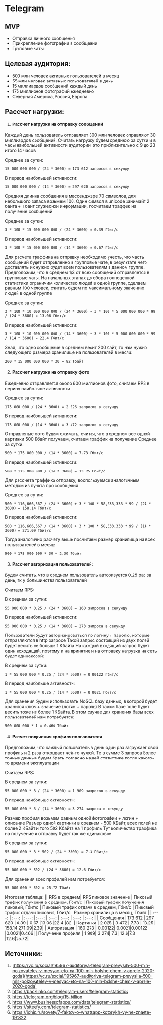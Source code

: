 # Telegram
## MVP
- Отправка личного сообщения
- Прикрепление фотографии в сообщении
- Груповые чаты
## Целевая аудитория:
- 500 млн человек активных пользователей в месяц
- 55 млн человек активных пользователей в день
- 15 миллиардов сообщений каждый день
- 175 миллионов фотографий ежедневно
- Северная Америка, Россия, Европа
## Рассчет нагрузки:
1. #### Рассчет нагрузки на отправку сообщений
Каждый день пользователь отправляет 300 млн человек оправляют 30 миллиардов сообщений.
Считать нагрузку будем среднюю за сутки и в часы наибольшей активности аудитории, это приблизительно с 9 до 23 итого 14 часов

Среднее за сутки:

    15 000 000 000 / (24 * 3600) = 173 612 запросов в секунду
    
В период наибольшей активности:

    15 000 000 000 / (14 * 3600) = 297 620 запросов в секунду

Средняя длинна сообщения в мессенджере 70 символов, для небольшого запаса возьмем 100.
Один символ в unicode занимайт 2 байта + 1 байт служебной информации, посчитаем траффик на получение сообщений

Среднее за сутки:

    3 * 100 * 15 000 000 000 / (24 * 3600) = 0.39 Гбит/с
    
В период наибольшей активности:

    3 * 100 * 15 000 000 000 / (14 * 3600) = 0.67 Гбит/с
    
Для расчета траффика на отправку необходимо учесть, что часть сообщений будет отправленно в групповые чате,
в результате чего доставлять их нужно будет всем пользователям в данном группе.
Предположим, что в среднем 1/3 от всех сообщений отправляется в групповые чаты. На начальных этапах до сбора полноценной статистики
ограничим количество людей в одной группе, сделаем равным 100 человек, считать будем по максимальному значению людей в одной группе

Среднее за сутки:

    3 * 100 * 10 000 000 000 / (24 * 3600) + 3 * 100 * 5 000 000 000 * 99 / (24 * 3600) = 13.06 Гбит/с
    
В период наибольшей активности:

    3 * 100 * 10 000 000 000 / (14 * 3600) + 3 * 100 * 5 000 000 000 * 99 / (14 * 3600) = 22.4 Гбит/с
    
Зная, что одно сообщение в среднем весит 200 байт, то нам нужно следующего размера хранилище на пользователей в месяц:

    200 * 15 000 000 000 * 30 = 82 Тбайт

2. #### Рассчет нагрузки на отправку фото
Ежедневно отправляется около 600 миллионов фото, считаем RPS в период наибольше активности

Среднее за сутки:

    175 000 000 / (24 * 3600) = 2 026 запросов в секунду
    
В период наибольшей активности:

    175 000 000 / (14 * 3600) = 3 472 запросов в секунду
    
Отправленые фото будем сжимать, считая, что в среднем вес одной картинки 500 Кбайт получаем, считаем траффик на получение
Среднее за сутки:

    500 * 175 000 000 / (14 * 3600) = 7.73 Гбит/с
    
В период наибольшей активности:
    
    500 * 175 000 000 / (14 * 3600) = 13.25 Гбит/с
    
Для рассчета траффика отправку, воспользуемся аналогичным методом из пункта про сообщения

Среднее за сутки:

    500 * 116,666,667 / (24 * 3600) + 3 * 100 * 58,333,333 * 99 / (24 * 3600) = 158.14 Гбит/с
    
В период наибольшей активности:

    500 * 116,666,667 / (14 * 3600) + 3 * 100 * 58,333,333 * 99 / (14 * 3600) = 271.09 Гбит/с
    
Тогда аналогично расчету выше посчитаем размер хранилища на всех пользователей в месяц:

    500 * 175 000 000 * 30 = 2.39 Тбайт

3. #### Рассчет авторизация пользователей:
 
Будем считать, что в среднем пользователь авторизуется 0.25 раз за день, тк у большинства пользователей

Считаем RPS:

В среднем за сутки:

    55 000 000 * 0.25 / (24 * 3600) = 160 запросов в секунду
    
В период наибольшей активности:

    55 000 000 * 0.25 / (14 * 3600) = 273 запроса в секунду
    
Пользователи будут авторизироваться по логину + паролю, которые отправляются в http запросе
Такой запрос состоящий из двух полей будет весить не больше 1 Кбайта
На каждый входящий запрос будет один исходящий, поэтому и на принятие и на отправку нагрузка на сеть будет одинаковой:

В среднем за сутки:

    1 * 55 000 000 * 0.25 / (24 * 3600) = 0.00122 Гбит/с

В период наибольше активности:

    1 * 55 000 000 * 0.25 / (14 * 3600) = 0.0021 Гбит/с

Для хранения будем использовать NoSQL базу данных, в которой будет хранится ключ + значение (логин + пароль)
В таком базе поле будет весить тоже не более 1 КБайта. В этом случае для хранения базы всех пользователей нам потребуется:

    500 000 000 * 1 = 0.466 Тбайт
    
4. #### Расчет получения профиля пользователя
Предположим, что каждый ползователь в день один раз загружает свой профиль и 2 раза открывает чей-то чужой. Те в сумме 3 запроса
Более точные данные будем брать согласно нашей статистике после какого-то времени эксплуатации

Считаем RPS:

В среднем за сутки:
    
    55 000 000 * 3 / (24 * 3600) = 1 909 запросов в секунду

В период наибольше активности:

    55 000 000 * 3 / (14 * 3600) = 3 274 запроса в секунду
    
Размер профиля возьмем равным одной фотографии + логин + описание
Размер одной картинки в среднем - 500 КБайт, всех полей не более 2 КБайт и того 502 Кбайта на 1 профиль
Тут количество траффика на получение и отправку будет так же одинаковое

В среднем за сутки:
 
    55 000 000 * 3 * 502 / (24 * 3600) = 7.3 Гбит/с
    
В период наибольше активности:
    
    55 000 000 * 502 / (24 * 3600) = 12.6 Гбит/с
    
Для хранения всех профилей нам потребуется:

    55 000 000 * 502 = 25.72 Тбайт

Итоговая таблица:
|| RPS в среднем| RPS пиковое значение | Пиковый трафик получения в среднем, Гбит/с | Пиковый трафик получения пиковый, Гбит/с | Пиковый трафик отдачи в среднем, Гбит/с | Пиковый трафик отдачи пиковый, Гбит/с | Размер хранилища в месяц, Тбайт |
| :---: | :---: | :---: | :---: | :---: | :---: | :---: | :---: |
| Сообщения | 173 612 | 297 620  | 0.39 | 0.67 |13.06  |22.4 |82|
| Картинки | 2 025 | 3 472 | 7.73 | 13.25| 158.14|271.09|2.39|
| Авторизация | 160|273 | 0.00122| 0.0021|0.00122 |0.0021|0.466|
| Получение профиля | 1 909| 3 274| 7.3| 12.6|7.3 |12.6|25.72|

## Источники:
1. [https://vc.ru/social/195967-auditoriya-telegram-prevysila-500-mln-polzovateley-v-mesyac-eto-na-100-mln-bolshe-chem-v-aprele-2020-goda](https://vc.ru/social/195967-auditoriya-telegram-prevysila-500-mln-polzovateley-v-mesyac-eto-na-100-mln-bolshe-chem-v-aprele-2020-goda)
2. https://backlinko.com/telegram-users#telegram-statistics
3. https://telegram.org/blog/15-billion
4. https://www.businessofapps.com/data/telegram-statistics/
5. https://siteefy.com/telegram-statistics/
6. https://ichip.ru/sovety/7-faktov-o-whatsapp-kotorykh-vy-ne-znaete-191822
